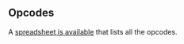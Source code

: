 Opcodes
-------

A [spreadsheet is available](https://docs.google.com/spreadsheets/d/e/2PACX-1vSgl614HdDDAlUDg5i-s9ByjnLRYJEWqzRHlLzCsqVWnU_mfn5FWId8qTXAKgVFF7JwN4j8jRkzMf4Q/pubhtml) that lists all the opcodes.